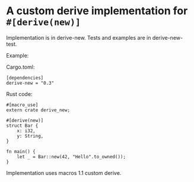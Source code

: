 # A custom derive implementation for `#[derive(new)]`

Implementation is in derive-new. Tests and examples are in derive-new-test.

Example:

Cargo.toml:

```
[dependencies]
derive-new = "0.3"
```

Rust code:

```
#[macro_use]
extern crate derive_new;

#[derive(new)]
struct Bar {
    x: i32,
    y: String,
}

fn main() {
    let _ = Bar::new(42, "Hello".to_owned());
}
```

Implementation uses macros 1.1 custom derive.
